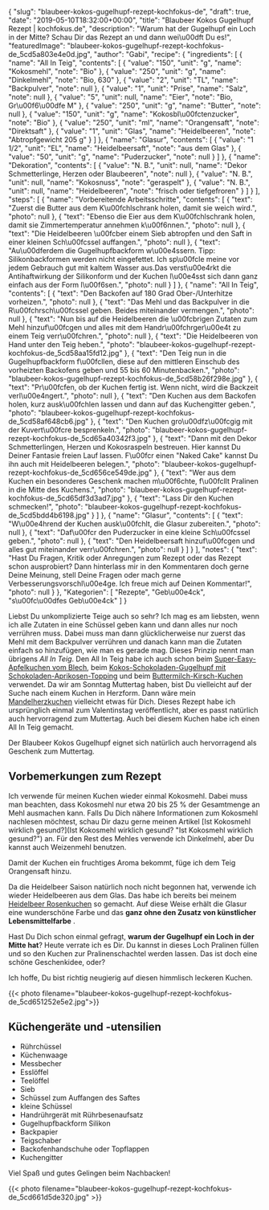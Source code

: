 {
    "slug": "blaubeer-kokos-gugelhupf-rezept-kochfokus-de",
    "draft": true,
    "date": "2019-05-10T18:32:00+00:00",
    "title": "Blaubeer Kokos Gugelhupf Rezept | kochfokus.de",
    "description": "Warum hat der Gugelhupf ein Loch in der Mitte? Schau Dir das Rezept an und dann wei\u00dft Du es!",
    "featuredImage": "blaubeer-kokos-gugelhupf-rezept-kochfokus-de_5cd5a803e4e0d.jpg",
    "author": "Gabi",
    "recipe": {
        "ingredients": [
            {
                "name": "All In Teig",
                "contents": [
                    {
                        "value": "150",
                        "unit": "g",
                        "name": "Kokosmehl",
                        "note": "Bio"
                    },
                    {
                        "value": "250",
                        "unit": "g",
                        "name": "Dinkelmehl",
                        "note": "Bio, 630"
                    },
                    {
                        "value": "2",
                        "unit": "TL",
                        "name": "Backpulver",
                        "note": null
                    },
                    {
                        "value": "1",
                        "unit": "Prise",
                        "name": "Salz",
                        "note": null
                    },
                    {
                        "value": "5",
                        "unit": null,
                        "name": "Eier",
                        "note": "Bio, Gr\u00f6\u00dfe M"
                    },
                    {
                        "value": "250",
                        "unit": "g",
                        "name": "Butter",
                        "note": null
                    },
                    {
                        "value": "150",
                        "unit": "g",
                        "name": "Kokosbl\u00fctenzucker",
                        "note": "Bio"
                    },
                    {
                        "value": "250",
                        "unit": "ml",
                        "name": "Orangensaft",
                        "note": "Direktsaft"
                    },
                    {
                        "value": "1",
                        "unit": "Glas",
                        "name": "Heidelbeeren",
                        "note": "Abtropfgewicht 205 g"
                    }
                ]
            },
            {
                "name": "Glasur",
                "contents": [
                    {
                        "value": "1 1\/2",
                        "unit": "EL",
                        "name": "Heidelbeersaft",
                        "note": "aus dem Glas"
                    },
                    {
                        "value": "50",
                        "unit": "g",
                        "name": "Puderzucker",
                        "note": null
                    }
                ]
            },
            {
                "name": "Dekoration",
                "contents": [
                    {
                        "value": "N. B.",
                        "unit": null,
                        "name": "Dekor Schmetterlinge, Herzen oder Blaubeeren",
                        "note": null
                    },
                    {
                        "value": "N. B.",
                        "unit": null,
                        "name": "Kokosnuss",
                        "note": "geraspelt"
                    },
                    {
                        "value": "N. B.",
                        "unit": null,
                        "name": "Heidelbeeren",
                        "note": "frisch oder tiefgefroren"
                    }
                ]
            }
        ],
        "steps": [
            {
                "name": "Vorbereitende Arbeitsschritte",
                "contents": [
                    {
                        "text": "Zuerst die Butter aus dem K\u00fchlschrank holen, damit sie weich wird.",
                        "photo": null
                    },
                    {
                        "text": "Ebenso die Eier aus dem K\u00fchlschrank holen, damit sie Zimmertemperatur annehmen k\u00f6nnen.",
                        "photo": null
                    },
                    {
                        "text": "Die Heidelbeeren \u00fcber einem Sieb abtropfen und den Saft in einer kleinen Sch\u00fcssel auffangen.",
                        "photo": null
                    },
                    {
                        "text": "Au\u00dferdem die Gugelhupfbackform w\u00e4ssern. Tipp: Silikonbackformen werden nicht eingefettet. Ich sp\u00fcle meine vor jedem Gebrauch gut mit kaltem Wasser aus.Das verst\u00e4rkt die Antihaftwirkung der Silikonform und der Kuchen l\u00e4sst sich dann ganz einfach aus der Form l\u00f6sen.",
                        "photo": null
                    }
                ]
            },
            {
                "name": "All In Teig",
                "contents": [
                    {
                        "text": "Den Backofen auf 180 Grad Ober-\/Unterhitze vorheizen.",
                        "photo": null
                    },
                    {
                        "text": "Das Mehl und das Backpulver in die R\u00fchrsch\u00fcssel geben. Beides miteinander vermengen.",
                        "photo": null
                    },
                    {
                        "text": "Nun bis auf die Heidelbeeren die \u00fcbrigen Zutaten zum Mehl hinzuf\u00fcgen und alles mit dem Handr\u00fchrger\u00e4t zu einem Teig verr\u00fchren.",
                        "photo": null
                    },
                    {
                        "text": "Die Heidelbeeren von Hand unter den Teig heben.",
                        "photo": "blaubeer-kokos-gugelhupf-rezept-kochfokus-de_5cd58aa15fd12.jpg"
                    },
                    {
                        "text": "Den Teig nun in die Gugelhupfbackform f\u00fcllen, diese auf den mittleren Einschub des vorheizten Backofens geben und 55 bis 60 Minutenbacken.",
                        "photo": "blaubeer-kokos-gugelhupf-rezept-kochfokus-de_5cd58b26f298e.jpg"
                    },
                    {
                        "text": "Pr\u00fcfen, ob der Kuchen fertig ist. Wenn nicht, wird die Backzeit verl\u00e4ngert.",
                        "photo": null
                    },
                    {
                        "text": "Den Kuchen aus dem Backofen holen, kurz ausk\u00fchlen lassen und dann auf das Kuchengitter geben.",
                        "photo": "blaubeer-kokos-gugelhupf-rezept-kochfokus-de_5cd58af648cb6.jpg"
                    },
                    {
                        "text": "Den Kuchen gro\u00dfz\u00fcgig mit der Kuvert\u00fcre besprenkeln.",
                        "photo": "blaubeer-kokos-gugelhupf-rezept-kochfokus-de_5cd65a40342f3.jpg"
                    },
                    {
                        "text": "Dann mit den Dekor Schmetterlingen, Herzen und Kokosraspeln bestreuen. Hier kannst Du Deiner Fantasie freien Lauf lassen. F\u00fcr einen \"Naked Cake\" kannst Du ihn auch mit Heidelbeeren belegen.",
                        "photo": "blaubeer-kokos-gugelhupf-rezept-kochfokus-de_5cd656ce549de.jpg"
                    },
                    {
                        "text": "Wer aus dem Kuchen ein besonderes Geschenk machen m\u00f6chte, f\u00fcllt Pralinen in die Mitte des Kuchens.",
                        "photo": "blaubeer-kokos-gugelhupf-rezept-kochfokus-de_5cd65df3d3ad7.jpg"
                    },
                    {
                        "text": "Lass Dir den Kuchen schmecken!",
                        "photo": "blaubeer-kokos-gugelhupf-rezept-kochfokus-de_5cd5bdd4b6198.jpg"
                    }
                ]
            },
            {
                "name": "Glasur",
                "contents": [
                    {
                        "text": "W\u00e4hrend der Kuchen ausk\u00fchlt, die Glasur zubereiten.",
                        "photo": null
                    },
                    {
                        "text": "Daf\u00fcr den Puderzucker in eine kleine Sch\u00fcssel geben.",
                        "photo": null
                    },
                    {
                        "text": "Den Heidelbeersaft hinzuf\u00fcgen und alles gut miteinander verr\u00fchren.",
                        "photo": null
                    }
                ]
            }
        ],
        "notes": {
            "text": "Hast Du Fragen, Kritik oder Anregungen zum Rezept oder das Rezept schon ausprobiert? Dann hinterlass mir in den Kommentaren doch gerne Deine Meinung, stell Deine Fragen oder mach gerne Verbesserungsvorschl\u00e4ge. Ich freue mich auf Deinen Kommentar!",
            "photo": null
        }
    },
    "Kategorien": [
        "Rezepte",
        "Geb\u00e4ck",
        "s\u00fc\u00dfes Geb\u00e4ck"
    ]
}

Liebst Du unkomplizierte Teige auch so sehr? Ich mag es am liebsten, wenn ich alle Zutaten in eine Schüssel geben kann und dann alles nur noch verrühren muss. Dabei muss man dann glücklicherweise nur zuerst das Mehl mit dem Backpulver verrühren und danach kann man die Zutaten einfach so hinzufügen, wie man es gerade mag. Dieses Prinzip nennt man übrigens *All In Teig*. Den All In Teig habe ich auch schon beim [Super-Easy-Apfelkuchen vom Blech](https://kochfokus.de/artikel/super-easy-apfelkuchen-vom-blech/ "Super-Easy-Apfelkuchen vom Blech"), beim [Kokos-Schokoladen-Gugelhupf mit Schokoladen-Aprikosen-Topping](https://kochfokus.de/artikel/kokos-gugelhupf-mit-schokoladen-aprikosen-topping/ "Kokos-Schokoladen-Gugelhupf mit Schokoladen-Aprikosen-Topping") und beim [Buttermilch-Kirsch-Kuchen](https://kochfokus.de/artikel/buttermilch-kirsch-kuchen/ "Buttermilch-Kirsch-Kuchen") verwendet. Da wir am Sonntag Muttertag haben, bist Du vielleicht auf der Suche nach einem Kuchen in Herzform. Dann wäre mein [Mandelherzkuchen](https://kochfokus.de/artikel/mandelherzkuchen-fuer-den-valentinstag/ "Mandelherzkuchen") vielleicht etwas für Dich. Dieses Rezept habe ich ursprünglich einmal zum Valentinstag veröffentlicht, aber es passt natürlich auch hervorragend zum Muttertag. Auch bei diesem Kuchen habe ich einen All In Teig gemacht.

Der Blaubeer Kokos Gugelhupf eignet sich natürlich auch hervorragend als Geschenk zum Muttertag.

## Vorbemerkungen zum Rezept

Ich verwende für meinen Kuchen wieder einmal Kokosmehl. Dabei muss man beachten, dass Kokosmehl nur etwa 20 bis 25 % der Gesamtmenge an Mehl ausmachen kann. Falls Du Dich nähere Informationen zum Kokosmehl nachlesen möchtest, schau Dir dazu gerne meinen Artikel [Ist Kokosmehl wirklich gesund?](Ist Kokosmehl wirklich gesund? "Ist Kokosmehl wirklich gesund?") an. Für den Rest des Mehles verwende ich Dinkelmehl, aber Du kannst auch Weizenmehl benutzen.

Damit der Kuchen ein fruchtiges Aroma bekommt, füge ich dem Teig Orangensaft hinzu.

Da die Heidelbeer Saison natürlich noch nicht begonnen hat, verwende ich wieder Heidelbeeren aus dem Glas. Das habe ich bereits bei meinem [Heidelbeer Rosenkuchen](https://kochfokus.de/artikel/heidelbeer-rosenkuchen-eine-su-e-ss-e-versuchung/ "Heidelbeer Rosenkuchen") so gemacht. Auf diese Weise erhält die Glasur eine wunderschöne Farbe und das **ganz ohne den Zusatz von künstlicher Lebensmittelfarbe** .

Hast Du Dich schon einmal gefragt, **warum der Gugelhupf ein Loch in der Mitte hat**? Heute verrate ich es Dir. Du kannst in dieses Loch Pralinen füllen und so den Kuchen zur Pralinenschachtel werden lassen. Das ist doch eine schöne Geschenkidee, oder?

Ich hoffe, Du bist richtig neugierig auf diesen himmlisch leckeren Kuchen.

{{< photo filename="blaubeer-kokos-gugelhupf-rezept-kochfokus-de_5cd651252e5e2.jpg">}}

## Küchengeräte und -utensilien

- Rührchüssel
- Küchenwaage
- Messbecher
- Esslöffel
- Teelöffel
- Sieb
- Schüssel zum Auffangen des Saftes
- kleine Schüssel
- Handrührgerät mit Rührbesenaufsatz
- Gugelhupfbackform Silikon
- Backpapier
- Teigschaber
- Backofenhandschuhe oder Topflappen
- Kuchengitter

Viel Spaß und gutes Gelingen beim Nachbacken!

{{< photo filename="blaubeer-kokos-gugelhupf-rezept-kochfokus-de_5cd661d5de320.jpg" >}}